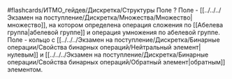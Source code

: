 #flashcards/ИТМО_гейдев/Дискретка/Структуры
Поле
?
Поле - [[../../../Экзамен на поступление/Дискретка/Множества/Множество|множество]], на котором определена операция сложения по [[Абелева группа|абелевой группе]] и операция умножения по абелевой группе.
Поле - кольцо с [[../../../Экзамен на поступление/Дискретка/Бинарные операции/Свойства бинарных операций/Нейтральный элемент|нулевым]] и [[../../../Экзамен на поступление/Дискретка/Бинарные операции/Свойства бинарных операций/Обратный элемент|обратным]] элементом.
